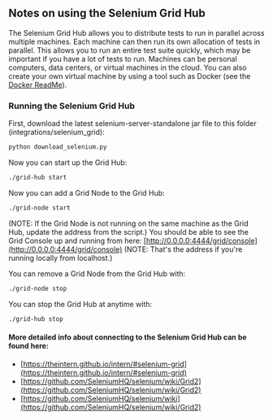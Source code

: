 ## Notes on using the Selenium Grid Hub

The Selenium Grid Hub allows you to distribute tests to run in parallel across multiple machines. Each machine can then run its own allocation of tests in parallel. This allows you to run an entire test suite quickly, which may be important if you have a lot of tests to run. Machines can be personal computers, data centers, or virtual machines in the cloud. You can also create your own virtual machine by using a tool such as Docker (see the [Docker ReadMe](https://github.com/seleniumbase/SeleniumBase/blob/master/integrations/docker/ReadMe.md)).

### Running the Selenium Grid Hub

First, download the latest selenium-server-standalone jar file to this folder (integrations/selenium_grid):
```bash
python download_selenium.py
```
Now you can start up the Grid Hub:
```bash
./grid-hub start
```
Now you can add a Grid Node to the Grid Hub:
```bash
./grid-node start
```
(NOTE: If the Grid Node is not running on the same machine as the Grid Hub, update the address from the script.)
You should be able to see the Grid Console up and running from here: [http://0.0.0.0:4444/grid/console](http://0.0.0.0:4444/grid/console) (NOTE: That's the address if you're running locally from localhost.)

You can remove a Grid Node from the Grid Hub with:
```bash
./grid-node stop
```
You can stop the Grid Hub at anytime with:
```bash
./grid-hub stop
```

#### More detailed info about connecting to the Selenium Grid Hub can be found here:
* [https://theintern.github.io/intern/#selenium-grid](https://theintern.github.io/intern/#selenium-grid)
* [https://github.com/SeleniumHQ/selenium/wiki/Grid2](https://github.com/SeleniumHQ/selenium/wiki/Grid2)
* [https://github.com/SeleniumHQ/selenium/wiki](https://github.com/SeleniumHQ/selenium/wiki/Grid2)

